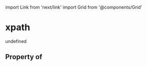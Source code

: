 import Link from 'next/link'
import Grid from '@components/Grid'

# xpath

undefined

## Property of




